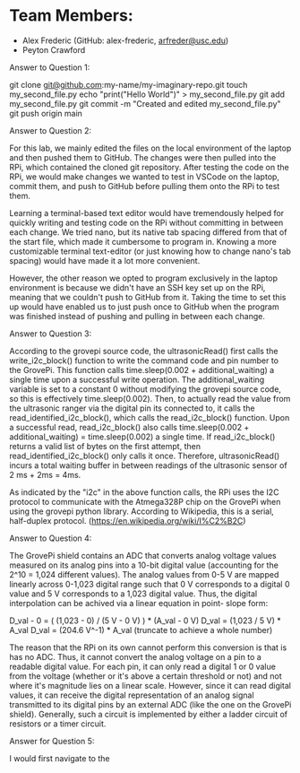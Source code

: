 # Team Members:
- Alex Frederic (GitHub: alex-frederic, arfreder@usc.edu)
- Peyton Crawford

Answer to Question 1:

git clone git@github.com:my-name/my-imaginary-repo.git
touch my_second_file.py
echo "print(\"Hello World\")" > my_second_file.py
git add my_second_file.py
git commit -m "Created and edited my_second_file.py"
git push origin main


Answer to Question 2:

For this lab, we mainly edited the files on the local environment of the laptop and
then pushed them to GitHub. The changes were then pulled into the RPi, which contained
the cloned git repository. After testing the code on the RPi, we would make changes we
wanted to test in VSCode on the laptop, commit them, and push to GitHub before pulling
them onto the RPi to test them.

Learning a terminal-based text editor would have tremendously helped for quickly
writing and testing code on the RPi without committing in between each change. We
tried nano, but its native tab spacing differed from that of the start file,
which made it cumbersome to program in. Knowing a more customizable terminal
text-editor (or just knowing how to change nano's tab spacing) would have made it a
lot more convenient.

However, the other reason we opted to program exclusively in the laptop environment is
because we didn't have an SSH key set up on the RPi, meaning that we couldn't push to
GitHub from it. Taking the time to set this up would have enabled us to just push
once to GitHub when the program was finished instead of pushing and pulling in between
each change.


Answer to Question 3:

According to the grovepi source code, the ultrasonicRead() first calls the
write_i2c_block() function to write the command code and pin number to the GrovePi.
This function calls time.sleep(0.002 + additional_waiting) a single time upon a
successful write operation. The additional_waiting variable is set to a constant 0
without modifying the grovepi source code, so this is effectively time.sleep(0.002).
Then, to actually read the value from the ultrasonic ranger via the digital pin its
connected to, it calls the read_identified_i2c_block(), which calls the
read_i2c_block() function. Upon a successful read, read_i2c_block() also calls
time.sleep(0.002 + additional_waiting) = time.sleep(0.002) a single time. If
read_i2c_block() returns a valid list of bytes on the first attempt, then
read_identified_i2c_block() only calls it once. Therefore, ultrasonicRead() incurs a
total waiting buffer in between readings of the ultrasonic sensor of 2 ms + 2ms = 4ms.

As indicated by the "i2c" in the above function calls, the RPi uses the I2C protocol to
communicate with the Atmega328P chip on the GrovePi when using the grovepi python
library. According to Wikipedia, this is a serial, half-duplex protocol.
(https://en.wikipedia.org/wiki/I%C2%B2C)
	

Answer to Question 4:

The GrovePi shield contains an ADC that converts analog voltage values measured on its
analog pins into a 10-bit digital value (accounting for the 2^10 = 1,024 different
values). The analog values from 0-5 V are mapped linearly across 0-1,023 digital range
such that 0 V corresponds to a digital 0 value and 5 V corresponds to a 1,023 digital
value. Thus, the digital interpolation can be achived via a linear equation in point-
slope form:

D_val - 0 = ( (1,023 - 0) / (5 V - 0 V) ) * (A_val - 0 V)
D_val = (1,023 / 5 V) * A_val
D_val = (204.6 V^-1) * A_val (truncate to achieve a whole number)

The reason that the RPi on its own cannot perform this conversion is that is has no ADC. Thus,
it cannot convert the analog voltage on a pin to a readable digital value. For each pin, it can
only read a digital 1 or 0 value from the voltage (whether or it's above a certain threshold or
not) and not where it's magnitude lies on a linear scale. However, since it can read digital
values, it can receive the digital representation of an analog signal transmitted to its digital
pins by an external ADC (like the one on the GrovePi shield). Generally, such a circuit is
implemented by either a ladder circuit of resistors or a timer circuit.


Answer for Question 5:

I would first navigate to the 